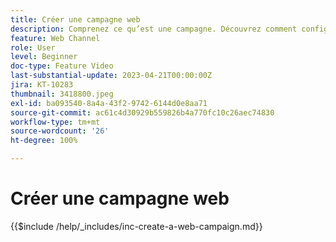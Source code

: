 ```yaml
---
title: Créer une campagne web
description: Comprenez ce qu’est une campagne. Découvrez comment configurer les propriétés d’une campagne web, revoir votre campagne et la publier.
feature: Web Channel
role: User
level: Beginner
doc-type: Feature Video
last-substantial-update: 2023-04-21T00:00:00Z
jira: KT-10283
thumbnail: 3418800.jpeg
exl-id: ba093540-8a4a-43f2-9742-6144d0e8aa71
source-git-commit: ac61c4d30929b559826b4a770fc10c26aec74830
workflow-type: tm+mt
source-wordcount: '26'
ht-degree: 100%

---
```


# Créer une campagne web

{{$include /help/_includes/inc-create-a-web-campaign.md}}
